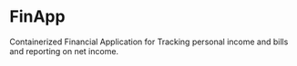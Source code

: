 # FinApp
Containerized Financial Application for Tracking personal income and bills and reporting on net income.
